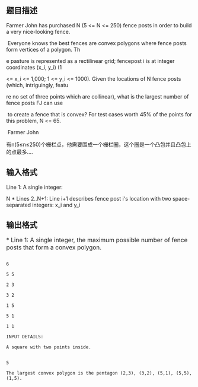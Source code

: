 ## 题目描述

<div>
 Farmer John has purchased N (5 <= N <= 250) fence posts in order to build a very nice-looking fence.
</div>
<div>
  Everyone knows the best fences are convex polygons where fence posts form vertices of a polygon. Th
</div>
<div>
 e pasture is represented as a rectilinear grid; fencepost i is at integer coordinates (x_i, y_i) (1 
</div>
<div>
 <= x_i <= 1,000; 1 <= y_i <= 1000). Given the locations of N fence posts (which, intriguingly, featu
</div>
<div>
 re no set of three points which are collinear), what is the largest number of fence posts FJ can use
</div>
<div>
  to create a fence that is convex? For test cases worth 45% of the points for this problem, N <= 65.
</div>
<div>
  Farmer John
</div>
<div>
 有n(5≤n≤250)个栅栏点，他需要围成一个栅栏圈，这个圈是一个凸包并且凸包上的点最多....
</div>

## 输入格式

<div>
 Line 1: A single integer: 
</div>
<div>
 N * Lines 2..N+1: Line i+1 describes fence post i's location with two space-separated integers: x_i and y_i
</div>

## 输出格式

<p><span style="font-size: medium">* Line 1: A single integer, the maximum possible number of fence posts that form a convex polygon. </span></p>

```input1
6
5 5
2 3
3 2
1 5
5 1
1 1
INPUT DETAILS:
A square with two points inside.
```
```output1
5
The largest convex polygon is the pentagon (2,3), (3,2), (5,1), (5,5), (1,5).
```
